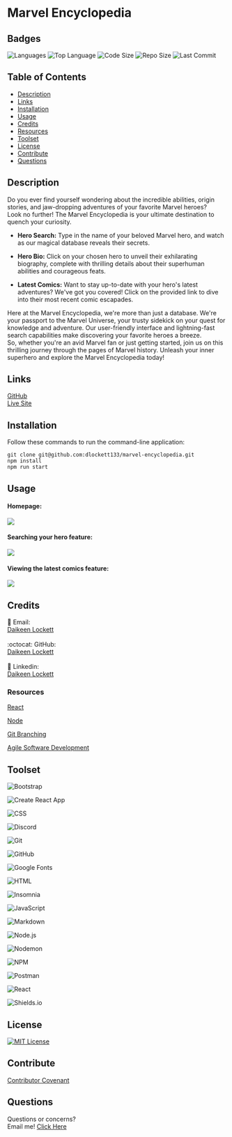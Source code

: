 # Marvel Encyclopedia

## Badges

<img src="https://img.shields.io/github/languages/count/maxxAbow/folx?color=FF9AA2&style=for-the-badge" alt="Languages" />
<img src="https://img.shields.io/github/languages/top/maxxAbow/folx?color=FFB7B2&style=for-the-badge" alt="Top Language" />
<img src="https://img.shields.io/github/languages/code-size/maxxAbow/folx?color=FFDAC1&style=for-the-badge" alt="Code Size" />
<img src="https://img.shields.io/github/repo-size/maxxAbow/folx?color=E2F0CB&style=for-the-badge" alt="Repo Size" />
<img src="https://img.shields.io/github/last-commit/maxxAbow/folx?color=B5EAD7&style=for-the-badge" alt="Last Commit" />

## Table of Contents

- [Description](#description)
- [Links](#links)
- [Installation](#installation)
- [Usage](#usage)
- [Credits](#credits)
- [Resources](#resources)
- [Toolset](#toolset)
- [License](#license)
- [Contribute](#contribute)
- [Questions](#questions)

## Description

Do you ever find yourself wondering about the incredible abilities, origin stories, and jaw-dropping adventures of your favorite Marvel heroes? </br>
Look no further! The Marvel Encyclopedia is your ultimate destination to quench your curiosity.</br>

- **Hero Search:** Type in the name of your beloved Marvel hero, and watch as our magical database reveals their secrets.

- **Hero Bio:** Click on your chosen hero to unveil their exhilarating biography, complete with thrilling details about their superhuman abilities and courageous feats.

- **Latest Comics:** Want to stay up-to-date with your hero's latest adventures? We've got you covered! Click on the provided link to dive into their most recent comic escapades.

Here at the Marvel Encyclopedia, we're more than just a database. We're your passport to the Marvel Universe, your trusty sidekick on your quest for knowledge and adventure. Our user-friendly interface and lightning-fast search capabilities make discovering your favorite heroes a breeze. </br>
So, whether you're an avid Marvel fan or just getting started, join us on this thrilling journey through the pages of Marvel history. Unleash your inner superhero and explore the Marvel Encyclopedia today!

## Links

[GitHub](https://github.com/dlockett133/marvel-encyclopedia)
<br>
[Live Site]()

## Installation

Follow these commands to run the command-line application:

    git clone git@github.com:dlockett133/marvel-encyclopedia.git
    npm install
    npm run start

## Usage

<h4>Homepage:</h4>
<img src="./public/assets/images/home-page.gif"></b>
<h4>Searching your hero feature:</h4>
<img src="./public/assets/images/search-hero.gif"></b>
<h4>Viewing the latest comics feature:</h4>
<img src="./public/assets/images/latest-comics.gif">

## Credits

:email: Email:</br>
[Daikeen Lockett](mailto:daikeen_lockett@yahoo.com)</br>
</br>
:octocat: GitHub:</br>
[Daikeen Lockett](https://github.com/dlockett133/)</br>
</br>
:briefcase: Linkedin:</br>
[Daikeen Lockett](https://linkedin.com/in/daikeen-lockett/)</br>

### Resources

[React](https://react.dev/learn)

[Node](https://nodejs.org/en/docs)

[Git Branching](https://git-scm.com/book/en/v2/Git-Branching-Branching-Workflows)

[Agile Software Development](https://en.wikipedia.org/wiki/Agile_software_development)

## Toolset

![Bootstrap](https://img.shields.io/badge/Bootstrap-7952B3?style=for-the-badge&logo=Bootstrap&logoColor=7952B3&labelColor=gray)

![Create React App](https://img.shields.io/badge/Create_React_App-09D3AC?style=for-the-badge&logo=Create-React-App&logoColor=09D3AC&labelColor=gray)

![CSS](https://img.shields.io/badge/CSS-1572B6?style=for-the-badge&logo=CSS3&logoColor=1572B6&labelColor=gray)

![Discord](https://img.shields.io/badge/Discord-5865F2?style=for-the-badge&logo=Discord&logoColor=5865F2&labelColor=gray)

![Git](https://img.shields.io/badge/Git-F05032?style=for-the-badge&logo=Git&logoColor=F05032&labelColor=gray)

![GitHub](https://img.shields.io/badge/GitHub-181717?style=for-the-badge&logo=GitHub&logoColor=181717&labelColor=gray)

![Google Fonts](https://img.shields.io/badge/Google_Fonts-4285F4?style=for-the-badge&logo=Google-Fonts&logoColor=4285F4&labelColor=gray)

![HTML](https://img.shields.io/badge/HTML-E34F26?style=for-the-badge&logo=HTML5&logoColor=E34F26&labelColor=gray)

![Insomnia](https://img.shields.io/badge/Insomnia-4000BF?style=for-the-badge&logo=Insomnia&logoColor=4000BF&labelColor=gray)

![JavaScript](https://img.shields.io/badge/JavaScript-F7DF1E?style=for-the-badge&logo=JavaScript&logoColor=F7DF1E&labelColor=gray)

![Markdown](https://img.shields.io/badge/Markdown-000000?style=for-the-badge&logo=Markdown&logoColor=000000&labelColor=gray)

![Node.js](https://img.shields.io/badge/Node.js-339933?style=for-the-badge&logo=Node.js&logoColor=339933&labelColor=gray)

![Nodemon](https://img.shields.io/badge/Nodemon-76D04B?style=for-the-badge&logo=Nodemon&logoColor=76D04B&labelColor=gray)

![NPM](https://img.shields.io/badge/NPM-CB3837?style=for-the-badge&logo=NPM&logoColor=CB3837&labelColor=gray)

![Postman](https://img.shields.io/badge/Postman-FF6C37?style=for-the-badge&logo=Postman&logoColor=FF6C37&labelColor=gray)

![React](https://img.shields.io/badge/React-61DAFB?style=for-the-badge&logo=React&logoColor=61DAFB&labelColor=gray)

![Shields.io](https://img.shields.io/badge/Shields.io-000000?style=for-the-badge&logo=Shields.io&logoColor=000000&labelColor=gray)

## License

<a href="https://opensource.org/licenses/MIT"><img src="https://img.shields.io/badge/License-MIT-A31F34?style=for-the-badge" alt="MIT License"/></a>

## Contribute

[Contributor Covenant](https://www.contributor-covenant.org/)

## Questions

Questions or concerns?</br>
Email me!
[Click Here](daikeen_lockett@yahoo.com)
